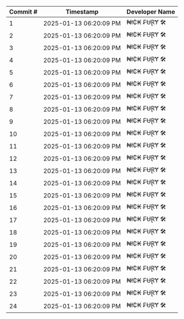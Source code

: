 | Commit # | Timestamp           | Developer Name       |
|----------|---------------------|----------------------|
| 1        | 2025-01-13 06:20:09 PM | ₦ł₵₭ ₣ɄⱤɎ 🛠️        |
| 2        | 2025-01-13 06:20:09 PM | ₦ł₵₭ ₣ɄⱤɎ 🛠️        |
| 3        | 2025-01-13 06:20:09 PM | ₦ł₵₭ ₣ɄⱤɎ 🛠️        |
| 4        | 2025-01-13 06:20:09 PM | ₦ł₵₭ ₣ɄⱤɎ 🛠️        |
| 5        | 2025-01-13 06:20:09 PM | ₦ł₵₭ ₣ɄⱤɎ 🛠️        |
| 6        | 2025-01-13 06:20:09 PM | ₦ł₵₭ ₣ɄⱤɎ 🛠️        |
| 7        | 2025-01-13 06:20:09 PM | ₦ł₵₭ ₣ɄⱤɎ 🛠️        |
| 8        | 2025-01-13 06:20:09 PM | ₦ł₵₭ ₣ɄⱤɎ 🛠️        |
| 9        | 2025-01-13 06:20:09 PM | ₦ł₵₭ ₣ɄⱤɎ 🛠️        |
| 10       | 2025-01-13 06:20:09 PM | ₦ł₵₭ ₣ɄⱤɎ 🛠️        |
| 11       | 2025-01-13 06:20:09 PM | ₦ł₵₭ ₣ɄⱤɎ 🛠️        |
| 12       | 2025-01-13 06:20:09 PM | ₦ł₵₭ ₣ɄⱤɎ 🛠️        |
| 13       | 2025-01-13 06:20:09 PM | ₦ł₵₭ ₣ɄⱤɎ 🛠️        |
| 14       | 2025-01-13 06:20:09 PM | ₦ł₵₭ ₣ɄⱤɎ 🛠️        |
| 15       | 2025-01-13 06:20:09 PM | ₦ł₵₭ ₣ɄⱤɎ 🛠️        |
| 16       | 2025-01-13 06:20:09 PM | ₦ł₵₭ ₣ɄⱤɎ 🛠️        |
| 17       | 2025-01-13 06:20:09 PM | ₦ł₵₭ ₣ɄⱤɎ 🛠️        |
| 18       | 2025-01-13 06:20:09 PM | ₦ł₵₭ ₣ɄⱤɎ 🛠️        |
| 19       | 2025-01-13 06:20:09 PM | ₦ł₵₭ ₣ɄⱤɎ 🛠️        |
| 20       | 2025-01-13 06:20:09 PM | ₦ł₵₭ ₣ɄⱤɎ 🛠️        |
| 21       | 2025-01-13 06:20:09 PM | ₦ł₵₭ ₣ɄⱤɎ 🛠️        |
| 22       | 2025-01-13 06:20:09 PM | ₦ł₵₭ ₣ɄⱤɎ 🛠️        |
| 23       | 2025-01-13 06:20:09 PM | ₦ł₵₭ ₣ɄⱤɎ 🛠️        |
| 24       | 2025-01-13 06:20:09 PM | ₦ł₵₭ ₣ɄⱤɎ 🛠️        |
